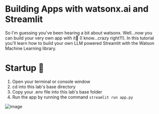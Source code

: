 # Building  Apps with watsonx.ai and Streamlit
So I'm guessing you've been hearing a bit about watsonx. Well...now you can build your very own app with it🙌 (I know...crazy right?!). In this tutorial you'll learn how to build your own LLM powered Streamlit with the Watson Machine Learning library.  

# Startup 🚀
1. Open your terminal or console window
2. cd into this lab's base directory
3. Copy your .env file into this lab's base folder
4. Run the app by running the command `streamlit run app.py`


![image](https://github.com/knijesh/GenAI_Incubation_watsonx/assets/8414621/c6763b2f-9f4f-4009-a4d3-1351df53209e)

